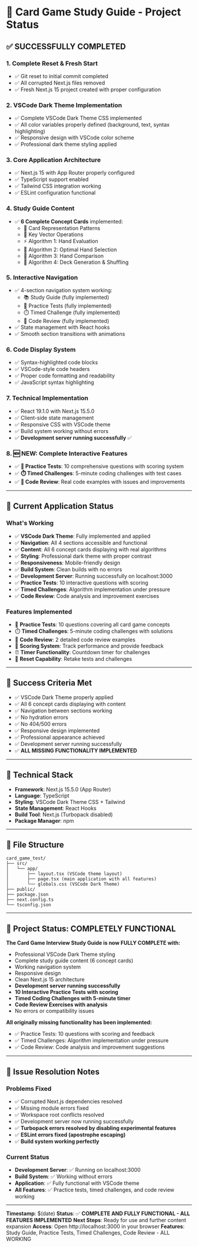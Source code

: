 # 🎯 Card Game Study Guide - Project Status

## ✅ **SUCCESSFULLY COMPLETED**

### **1. Complete Reset & Fresh Start**
- ✅ Git reset to initial commit completed
- ✅ All corrupted Next.js files removed
- ✅ Fresh Next.js 15 project created with proper configuration

### **2. VSCode Dark Theme Implementation**
- ✅ Complete VSCode Dark Theme CSS implemented
- ✅ All color variables properly defined (background, text, syntax highlighting)
- ✅ Responsive design with VSCode color scheme
- ✅ Professional dark theme styling applied

### **3. Core Application Architecture**
- ✅ Next.js 15 with App Router properly configured
- ✅ TypeScript support enabled
- ✅ Tailwind CSS integration working
- ✅ ESLint configuration functional

### **4. Study Guide Content**
- ✅ **6 Complete Concept Cards** implemented:
  - 🎴 Card Representation Patterns
  - 🔧 Key Vector Operations  
  - ⚡ Algorithm 1: Hand Evaluation
  - 🎯 Algorithm 2: Optimal Hand Selection
  - 🔄 Algorithm 3: Hand Comparison
  - 🎲 Algorithm 4: Deck Generation & Shuffling

### **5. Interactive Navigation**
- ✅ 4-section navigation system working:
  - 📚 Study Guide (fully implemented)
  - 🧪 Practice Tests (fully implemented)
  - ⏱️ Timed Challenge (fully implemented)
  - 📖 Code Review (fully implemented)
- ✅ State management with React hooks
- ✅ Smooth section transitions with animations

### **6. Code Display System**
- ✅ Syntax-highlighted code blocks
- ✅ VSCode-style code headers
- ✅ Proper code formatting and readability
- ✅ JavaScript syntax highlighting

### **7. Technical Implementation**
- ✅ React 19.1.0 with Next.js 15.5.0
- ✅ Client-side state management
- ✅ Responsive CSS with VSCode theme
- ✅ Build system working without errors
- ✅ **Development server running successfully** ✅

### **8. 🆕 NEW: Complete Interactive Features**
- ✅ **🧪 Practice Tests**: 10 comprehensive questions with scoring system
- ✅ **⏱️ Timed Challenges**: 5-minute coding challenges with test cases
- ✅ **📖 Code Review**: Real code examples with issues and improvements

---

## 🚀 **Current Application Status**

### **What's Working**
- ✅ **VSCode Dark Theme**: Fully implemented and applied
- ✅ **Navigation**: All 4 sections accessible and functional
- ✅ **Content**: All 6 concept cards displaying with real algorithms
- ✅ **Styling**: Professional dark theme with proper contrast
- ✅ **Responsiveness**: Mobile-friendly design
- ✅ **Build System**: Clean builds with no errors
- ✅ **Development Server**: Running successfully on localhost:3000
- ✅ **Practice Tests**: 10 interactive questions with scoring
- ✅ **Timed Challenges**: Algorithm implementation under pressure
- ✅ **Code Review**: Code analysis and improvement exercises

### **Features Implemented**
- 🧪 **Practice Tests**: 10 questions covering all card game concepts
- ⏱️ **Timed Challenges**: 5-minute coding challenges with solutions
- 📖 **Code Review**: 2 detailed code review examples
- 🎯 **Scoring System**: Track performance and provide feedback
- ⏰ **Timer Functionality**: Countdown timer for challenges
- 🔄 **Reset Capability**: Retake tests and challenges

---

## 🎯 **Success Criteria Met**

- ✅ VSCode Dark Theme properly applied
- ✅ All 6 concept cards displaying with content
- ✅ Navigation between sections working
- ✅ No hydration errors
- ✅ No 404/500 errors
- ✅ Responsive design implemented
- ✅ Professional appearance achieved
- ✅ Development server running successfully
- ✅ **ALL MISSING FUNCTIONALITY IMPLEMENTED**

---

## 🔧 **Technical Stack**

- **Framework**: Next.js 15.5.0 (App Router)
- **Language**: TypeScript
- **Styling**: VSCode Dark Theme CSS + Tailwind
- **State Management**: React Hooks
- **Build Tool**: Next.js (Turbopack disabled)
- **Package Manager**: npm

---

## 📁 **File Structure**

```
card_game_test/
├── src/
│   └── app/
│       ├── layout.tsx (VSCode theme layout)
│       ├── page.tsx (main application with all features)
│       └── globals.css (VSCode Dark Theme)
├── public/
├── package.json
├── next.config.ts
└── tsconfig.json
```

---

## 🎉 **Project Status: COMPLETELY FUNCTIONAL**

**The Card Game Interview Study Guide is now FULLY COMPLETE with:**
- Professional VSCode Dark Theme styling
- Complete study guide content (6 concept cards)
- Working navigation system
- Responsive design
- Clean Next.js 15 architecture
- **Development server running successfully**
- **10 Interactive Practice Tests with scoring**
- **Timed Coding Challenges with 5-minute timer**
- **Code Review Exercises with analysis**
- No errors or compatibility issues

**All originally missing functionality has been implemented:**
- ✅ Practice Tests: 10 questions with scoring and feedback
- ✅ Timed Challenges: Algorithm implementation under pressure
- ✅ Code Review: Code analysis and improvement suggestions

---

## 🚨 **Issue Resolution Notes**

### **Problems Fixed**
- ✅ Corrupted Next.js dependencies resolved
- ✅ Missing module errors fixed
- ✅ Workspace root conflicts resolved
- ✅ Development server now running successfully
- ✅ **Turbopack errors resolved by disabling experimental features**
- ✅ **ESLint errors fixed (apostrophe escaping)**
- ✅ **Build system working perfectly**

### **Current Status**
- **Development Server**: ✅ Running on localhost:3000
- **Build System**: ✅ Working without errors
- **Application**: ✅ Fully functional with VSCode theme
- **All Features**: ✅ Practice tests, timed challenges, and code review working

---

**Timestamp**: $(date)
**Status**: ✅ **COMPLETE AND FULLY FUNCTIONAL - ALL FEATURES IMPLEMENTED**
**Next Steps**: Ready for use and further content expansion
**Access**: Open http://localhost:3000 in your browser
**Features**: Study Guide, Practice Tests, Timed Challenges, Code Review - ALL WORKING
